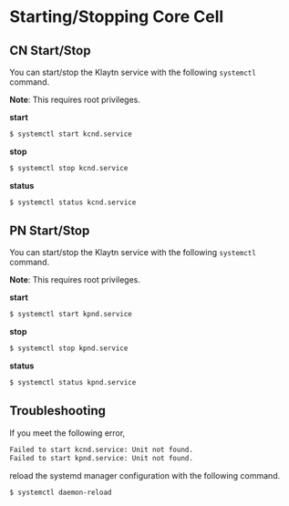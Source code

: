 # Starting/Stopping Core Cell

## CN Start/Stop 

You can start/stop the Klaytn service with the following `systemctl` command.

**Note**: This requires root privileges.

**start**

```bash
$ systemctl start kcnd.service

```

**stop**

```bash
$ systemctl stop kcnd.service

```

**status**

```bash
$ systemctl status kcnd.service

```

## PN Start/Stop 

You can start/stop the Klaytn service with the following `systemctl` command.

**Note**: This requires root privileges.

**start**

```bash
$ systemctl start kpnd.service

```

**stop**

```bash
$ systemctl stop kpnd.service

```

**status**

```bash
$ systemctl status kpnd.service

```

## Troubleshooting

If you meet the following error,

```bash
Failed to start kcnd.service: Unit not found.
Failed to start kpnd.service: Unit not found.
```

reload the systemd manager configuration with the following command.

```bash
$ systemctl daemon-reload
```


